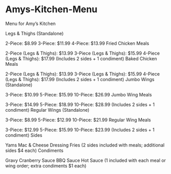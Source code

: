 # Amys-Kitchen-Menu
Menu for Amy’s Kitchen


Legs & Thighs (Standalone)

2-Piece: $8.99
3-Piece: $11.99
4-Piece: $13.99
Fried Chicken Meals

2-Piece (Legs & Thighs): $13.99
3-Piece (Legs & Thighs): $15.99
4-Piece (Legs & Thighs): $17.99
(Includes 2 sides + 1 condiment)
Baked Chicken Meals

2-Piece (Legs & Thighs): $13.99
3-Piece (Legs & Thighs): $15.99
4-Piece (Legs & Thighs): $17.99
(Includes 2 sides + 1 condiment)
Jumbo Wings (Standalone)

3-Piece: $10.99
5-Piece: $15.99
10-Piece: $26.99
Jumbo Wing Meals

3-Piece: $14.99
5-Piece: $18.99
10-Piece: $28.99
(Includes 2 sides + 1 condiment)
Regular Wings (Standalone)

3-Piece: $8.99
5-Piece: $12.99
10-Piece: $21.99
Regular Wing Meals

3-Piece: $12.99
5-Piece: $15.99
10-Piece: $23.99
(Includes 2 sides + 1 condiment)
Sides

Yams
Mac & Cheese
Dressing
Fries
(2 sides included with meals; additional sides $4 each)
Condiments

Gravy
Cranberry Sauce
BBQ Sauce
Hot Sauce
(1 included with each meal or wing order; extra condiments $1 each)
